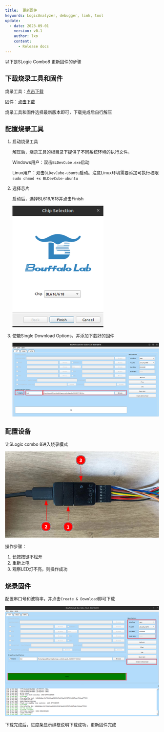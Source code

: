 ```yaml
---
title:  更新固件
keywords: LogicAnalyzer, debugger, link, tool
update:
  - date: 2023-09-01
    version: v0.1
    author: lxo
    content:
      - Release docs
---
```


以下是SLogic Combo8 更新固件的步骤

## 下载烧录工具和固件

烧录工具：[点击下载](https://dl.sipeed.com/shareURL/SLogic/SLogic_combo_8/4_application/Tools)

固件：[点击下载](https://dl.sipeed.com/shareURL/SLogic/SLogic_combo_8/4_application/Firmware)

烧录工具和固件选择最新版本即可，下载完成后自行解压



## 配置烧录工具

1. 启动烧录工具

    解压后，烧录工具的根目录下提供了不同系统环境的执行文件。

    Windows用户：双击`BLDevCube.exe`启动

    Linux用户：双击`BLDevCube-ubuntu`启动。注意Linux环境需要添加可执行权限`sudo chmod +x BLDevCube-ubuntu`

2. 选择芯片

    启动后，选择BL616/618并点击Finish

    ![image-20230901095004741](./assets/download_firmware/chip_selection.png)

3. 使能Single Download Options，并添加下载好的固件

    ![image-20230901095354294](./assets/download_firmware/config_download_firmware.png)

## 配置设备

让SLogic combo 8进入烧录模式

![image-20230901104542310](./assets/download_firmware/enter_the_burn_mode.png)

操作步骤：

1. 长按按键不松开
2. 重新上电
3. 观察LED灯不亮，则操作成功

## 烧录固件

配置串口号和波特率，并点击`Create & Download`即可下载

![image-20230901102645831](./assets/download_firmware/download_firmware.png)

下载完成后，进度条显示绿框说明下载成功，更新固件完成